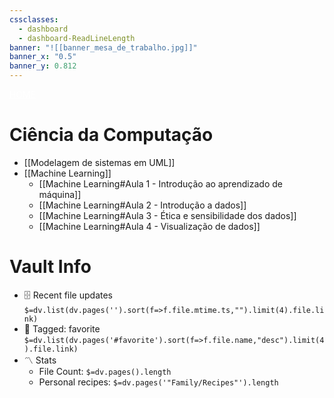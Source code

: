 ```yaml
---
cssclasses:
  - dashboard
  - dashboard-ReadLineLength
banner: "![[banner_mesa_de_trabalho.jpg]]"
banner_x: "0.5"
banner_y: 0.812
---
```

<div class="title" style="color:white; text-decoration: underline ">HOME</div>

# Ciência da Computação
- [[Modelagem de sistemas em UML]]
- [[Machine Learning]]
	- [[Machine Learning#Aula 1 - Introdução ao aprendizado de máquina]]
	- [[Machine Learning#Aula 2 - Introdução a dados]]
	- [[Machine Learning#Aula 3 - Ética e sensibilidade dos dados]]
	- [[Machine Learning#Aula 4 - Visualização de dados]]
# Vault Info  
- 🗄️ Recent file updates  
 `$=dv.list(dv.pages('').sort(f=>f.file.mtime.ts,"").limit(4).file.link)`  
- 🔖 Tagged:  favorite   
 `$=dv.list(dv.pages('#favorite').sort(f=>f.file.name,"desc").limit(4).file.link)`  
- 〽️ Stats  
	-  File Count: `$=dv.pages().length`  
	-  Personal recipes: `$=dv.pages('"Family/Recipes"').length`
